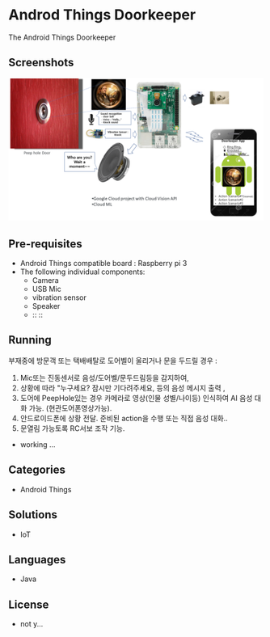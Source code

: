 ﻿# Androd Things Doorkeeper

The Android Things Doorkeeper

## Screenshots

![Intro](door-keeper-intro.png)

## Pre-requisites

- Android Things compatible board : Raspberry pi 3
- The following individual components:
    - Camera
    - USB Mic
    - vibration sensor
    - Speaker
    -   ::  ::


## Running

부재중에 방문객 또는 택배배탈로 도어벨이 울리거나 문을 두드릴 경우 : 
 1. Mic또는 진동센서로 음성/도어벨/문두드림등을 감지하여, 
 2. 상황에 따라 "누구세요? 잠시만 기다려주세요, 등의 음성 메시지 출력 , 
 3. 도어에 PeepHole있는 경우 카메라로 영상(인물 성별/나이등) 인식하여 AI 음성 대화 가능. (현관도어폰영상가능).
 4. 안드로이드폰에 상황 전달. 준비된 action을 수행 또는 직접 음성 대화..
 5. 문열림 가능토록 RC서보 조작 기능.
- working ...


## Categories

- Android Things

## Solutions

- IoT

## Languages

- Java

## License

- not y...
